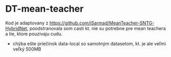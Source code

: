 # DT-mean-teacher

Kod je adaptovany z https://github.com/iSarmad/MeanTeacher-SNTG-HybridNet, poodstranovala som casti kt. nie su 
potrebne pre mean teachera a tie, ktore pouzivaju cudu.

- chýba ešte priečinok data-local so samotným datasetom, kt. je ale veľmi veľký 500MB
